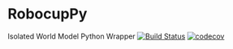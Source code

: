 # RobocupPy
Isolated World Model Python Wrapper
[![Build Status](https://travis-ci.org/SD-Group-17/RobocupPy.svg?branch=IsolatedTest)](https://travis-ci.org/SD-Group-17/RobocupPy)
[![codecov](https://codecov.io/gh/SD-Group-17/RobocupPy/branch/IsolatedTest/graph/badge.svg?token=1T2PY0H5MM)](https://codecov.io/gh/SD-Group-17/RobocupPy)
